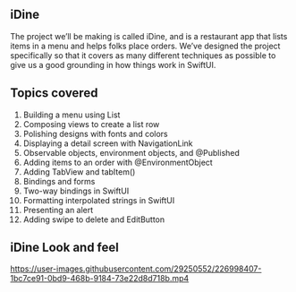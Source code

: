 ## iDine

The project we’ll be making is called iDine, and is a restaurant app that lists items in a menu and helps folks place orders. We’ve designed the project specifically so that it covers as many different techniques as possible to give us a good grounding in how things work in SwiftUI.

## Topics covered
1. Building a menu using List
2. Composing views to create a list row
3. Polishing designs with fonts and colors
4. Displaying a detail screen with NavigationLink
5. Observable objects, environment objects, and @Published
6. Adding items to an order with @EnvironmentObject
7. Adding TabView and tabItem()
8. Bindings and forms
9. Two-way bindings in SwiftUI
10. Formatting interpolated strings in SwiftUI
11. Presenting an alert
12. Adding swipe to delete and EditButton

## iDine Look and feel 

https://user-images.githubusercontent.com/29250552/226998407-1bc7ce91-0bd9-468b-9184-73e22d8d718b.mp4

